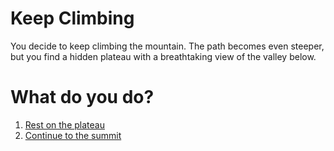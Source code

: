 # Keep Climbing

You decide to keep climbing the mountain. The path becomes even steeper, but you find a hidden plateau with a breathtaking view of the valley below.

# What do you do?

1. [Rest on the plateau](rest_plateau.md)
2. [Continue to the summit](summit.md)

